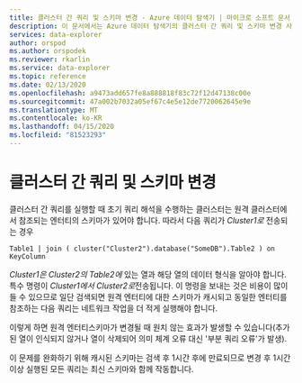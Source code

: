 ```yaml
---
title: 클러스터 간 쿼리 및 스키마 변경 - Azure 데이터 탐색기 | 마이크로 소프트 문서
description: 이 문서에서는 Azure 데이터 탐색기의 클러스터 간 쿼리 및 스키마 변경 사항에 대해 설명합니다.
services: data-explorer
author: orspod
ms.author: orspodek
ms.reviewer: rkarlin
ms.service: data-explorer
ms.topic: reference
ms.date: 02/13/2020
ms.openlocfilehash: a9473add657fe8a888818f83c72f12d47138c00e
ms.sourcegitcommit: 47a002b7032a05ef67c4e5e12de7720062645e9e
ms.translationtype: MT
ms.contentlocale: ko-KR
ms.lasthandoff: 04/15/2020
ms.locfileid: "81523293"
---
```

# <a name="cross-cluster-queries-and-schema-changes"></a>클러스터 간 쿼리 및 스키마 변경 

클러스터 간 쿼리를 실행할 때 초기 쿼리 해석을 수행하는 클러스터는 원격 클러스터에서 참조되는 엔터티의 스키마가 있어야 합니다.
따라서 다음 쿼리가 *Cluster1로* 전송되는 경우

```kusto
Table1 | join ( cluster("Cluster2").database("SomeDB").Table2 ) on KeyColumn
``` 

*Cluster1은* *Cluster2의* *Table2에* 있는 열과 해당 열의 데이터 형식을 알아야 합니다. 특수 명령이 *Cluster1에서* *Cluster2로*전송됩니다.
이 명령을 보내는 것은 비용이 많이 들 수 있으므로 일단 검색되면 원격 엔터티에 대한 스키마가 캐시되고 동일한 엔터티를 참조하는 다음 쿼리는 네트워크 작업을 더 적게 실행해야 합니다.

이렇게 하면 원격 엔터티스키마가 변경될 때 원치 않는 효과가 발생할 수 있습니다(추가된 열이 인식되지 않거나 열이 삭제되어 의미 체계 오류 대신 '부분 쿼리 오류'가 발생).

이 문제를 완화하기 위해 캐시된 스키마는 검색 후 1시간 후에 만료되므로 변경 후 1시간 이상 실행된 모든 쿼리는 최신 스키마와 함께 작동합니다.